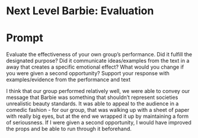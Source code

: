 # Next Level Barbie: Evaluation

# Prompt

Evaluate the effectiveness of your own group’s performance. Did it fulfill the designated purpose? Did it communicate ideas/examples from the text in a away that creates a specific emotional effect? What would you change if you were given a second opportunity? Support your response with examples/evidence from the performance and text

I think that our group performed relatively well, we were able to convey our message that Barbie was something that shouldn’t represent societies unrealistic beauty standards. It was able to appeal to the audience in a comedic fashion - for our group, that was walking up with a sheet of paper with really big eyes, but at the end we wrapped it up by maintaining a form of seriousness.  If I were given a second opportunity, I would have improved the props and be able to run through it beforehand.